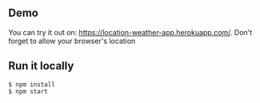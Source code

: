## Demo 

You can try it out on: https://location-weather-app.herokuapp.com/. Don't forget to allow your browser's location


## Run it locally

```
$ npm install 
$ npm start
```
